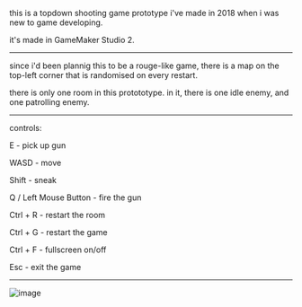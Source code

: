 this is a topdown shooting game prototype i've made in 2018 when i was new to game developing.

it's made in GameMaker Studio 2.

---
since i'd been plannig this to be a rouge-like game, there is a map on the top-left corner that is randomised on every restart.

there is only one room in this protototype. in it, there is one idle enemy, and one patrolling enemy.

---
controls:

E - pick up gun

WASD - move

Shift - sneak

Q / Left Mouse Button - fire the gun

Ctrl + R - restart the room

Ctrl + G - restart the game

Ctrl + F - fullscreen on/off

Esc - exit the game

---

![image](https://github.com/user-attachments/assets/5ad72442-ca8a-4bf7-8d72-c82566ed1d91)

